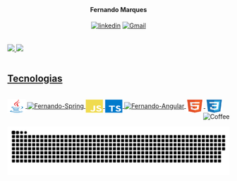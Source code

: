 <div align="center"> <Strong>Fernando Marques</Strong> </div>
<br>

<div align="center">
 <a href="https://www.linkedin.com/in/fernando-pozo-marques-junior"><img align="center" src="https://img.shields.io/badge/fernandomarques-05122A?style=flat&logo=linkedin" alt="linkedin"/></a>
  <a href="mailto: fernandopozomqs@gmail.com"><img align="center" src="https://img.shields.io/badge/fernandomarques-05122A?style=flat&logo=gmail" alt="Gmail"/></a>
</div>
<br>
<br>

<a href="https://github.com/Fernando-Pozo">
<img height="180em" src="https://github-readme-stats.vercel.app/api?username=Fernando-Pozo&show_icons=true&theme=dracula&include_all_commits=true&count_private=true"/>
<img height="180em" src="https://github-readme-stats.vercel.app/api/top-langs/?username=Fernando-Pozo&layout=compact&langs_count=7&theme=dracula"/>
 
<br>
<br>


## Tecnologias


<div style="display: inline_block"><br>
    <img align="center" alt="Fernando-Java" height="31" width="41" src="https://raw.githubusercontent.com/devicons/devicon/master/icons/java/java-original.svg">
    <img align="center" alt="Fernando-Spring" height="30" width="40" src="https://cdn.jsdelivr.net/gh/devicons/devicon/icons/spring/spring-original.svg">
    <img align="center" alt="Fernando-Js" height="30" width="40" src="https://raw.githubusercontent.com/devicons/devicon/master/icons/javascript/javascript-plain.svg">
    <img align="center" alt="Fernando-Ts" height="30" width="40" src="https://raw.githubusercontent.com/devicons/devicon/master/icons/typescript/typescript-plain.svg">
  <img align="center" alt="Fernando-Angular" height="30" width="40" src="https://raw.githubusercontent.com/angular/angular/master/aio/src/assets/images/logos/angular/angular.svg">
  <img align="center" alt="Fernando-HTML" height="30" width="40" src="https://raw.githubusercontent.com/devicons/devicon/master/icons/html5/html5-original.svg">
  <img align="center" alt="Fernando-CSS" height="30" width="40" src="https://raw.githubusercontent.com/devicons/devicon/master/icons/css3/css3-original.svg">

    
   <img align="right" alt="Coffee" src="https://media.giphy.com/media/lRjieIGumUci8VWksA/giphy.gif">
</div>


</br>
<div> 
 
  ![Snake animation](https://github.com/Fernando-Pozo/svg-cobra/blob/main/github-user-contribution%20(1).svg)

</div>
